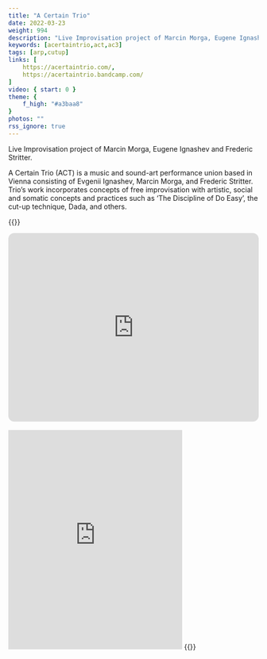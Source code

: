```yaml
---
title: "A Certain Trio"
date: 2022-03-23
weight: 994
description: "Live Improvisation project of Marcin Morga, Eugene Ignashev and Frederic Stritter"
keywords: [acertaintrio,act,ac3]
tags: [arp,cutup]
links: [
    https://acertaintrio.com/,
    https://acertaintrio.bandcamp.com/
]
video: { start: 0 }
theme: {
    f_high: "#a3baa8"
}
photos: ""
rss_ignore: true
---
```

Live Improvisation project of Marcin Morga, Eugene Ignashev and Frederic Stritter.

A Certain Trio (ACT) is a music and sound-art performance union based in Vienna consisting of Evgenii Ignashev, Marcin Morga, and Frederic Stritter. Trio’s work incorporates concepts of free improvisation with artistic, social and somatic concepts and practices such as ‘The Discipline of Do Easy’, the cut-up technique, Dada, and others.

{{<html>}}
<br>
<iframe style="border-radius:12px" src="https://open.spotify.com/embed/artist/3Q1S7rX8jXRFiWdqTVgxN2?utm_source=generator" width="100%" height="380" frameBorder="0" allowfullscreen="" allow="autoplay; clipboard-write; encrypted-media; fullscreen; picture-in-picture" loading="lazy"></iframe>
<br>
<br>
<iframe style="border: 0; width: 350px; height: 442px;" src="https://bandcamp.com/EmbeddedPlayer/track=1593118165/size=large/bgcol=ffffff/linkcol=0687f5/tracklist=false/transparent=true/" seamless><a href="https://acertaintrio.bandcamp.com/track/pipe-dream">Pipe Dream by A Certain Trio (ACT)</a></iframe>
{{</html>}}
